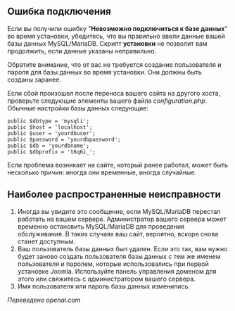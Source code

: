 <!-- Filename: Unable_to_connect_to_the_database / Display title: Подключение к базе данных  -->

## Ошибка подключения

Если вы получили ошибку "**Невозможно подключиться к базе данных**" во время установки, убедитесь, что вы правильно ввели данные вашей базы данных MySQL/MariaDB. Скрипт **установки** не позволит вам продолжить, если данные указаны неправильно.

Обратите внимание, что от вас не требуется создание пользователя и пароля для базы данных во время установки. Они должны быть созданы заранее.

Если сбой произошел после переноса вашего сайта на другого хоста, проверьте следующие элементы вашего файла *configuration.php*. Обычные настройки базы данных следующие:

	public $dbtype = 'mysqli';
	public $host = 'localhost';
	public $user = 'yourdbuser';
	public $password = 'yourdbpassword';
	public $db = 'yourdbname';
	public $dbprefix = 't6q6i_';

Если проблема возникает на сайте, который ранее работал, может быть несколько причин: иногда они временные, иногда случайные.

## Наиболее распространенные неисправности

1. Иногда вы увидите это сообщение, если MySQL/MariaDB перестал
   работать на вашем сервере. Администратор вашего сервера может
   временно остановить MySQL/MariaDB для проведения обслуживания. В
   таких случаях ваш сайт, вероятно, вскоре снова станет доступным.
2. Ваш пользователь базы данных был удален. Если это так, вам нужно
   будет заново создать пользователя базы данных с тем же именем
   пользователя и паролем, которые использовались при первой установке
   Joomla. Используйте панель управления доменом для этого или
   свяжитесь с администратором вашего сервера.
3. Имя пользователя или пароль базы данных изменились.

*Переведено openai.com*

